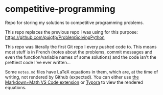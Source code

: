 # competitive-programming

Repo for storing my solutions to competitive programming problems.

This repo replaces the previous repo I was using for this purpose: https://github.com/puigfp/ProblemSolvingPython

This repo was literally the first Git repo I every pushed code to. This means most stuff is in French (notes about the problems, commit messages and even the function/variable names of some solutions) and the code isn't the prettiest code I've ever written...

Some `notes.md` files have LaTeX equations in them, which are, at the time of writing, not rendered by Github (expected). You can either use [the Markdown+Math VS Code extension](https://marketplace.visualstudio.com/items?itemName=goessner.mdmath) or [Typora](https://www.typora.io/) to view the rendered equations.
